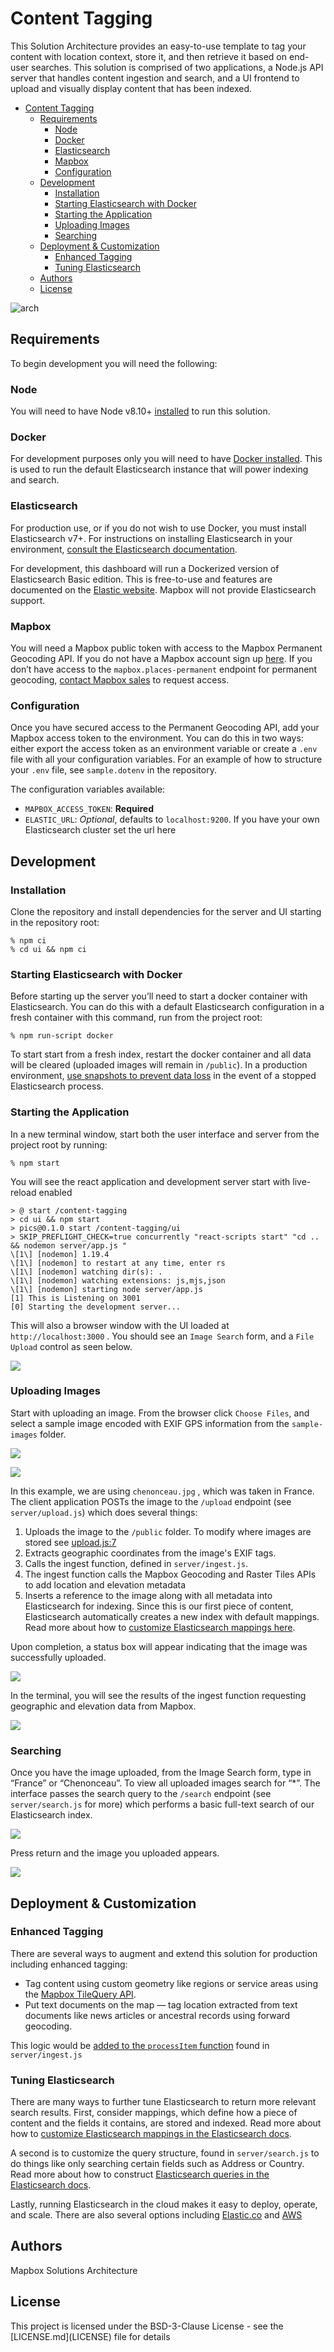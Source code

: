 # Content Tagging

This Solution Architecture provides an easy-to-use template to tag your content with location context, store it, and then retrieve it based on end-user searches. This solution is comprised of two applications, a Node.js API server that handles content ingestion and search, and a UI frontend to upload and visually display content that has been indexed.

<!-- TOC -->

- [Content Tagging](#content-tagging)
  - [Requirements](#requirements)
    - [Node](#node)
    - [Docker](#docker)
    - [Elasticsearch](#elasticsearch)
    - [Mapbox](#mapbox)
    - [Configuration](#configuration)
  - [Development](#development)
    - [Installation](#installation)
    - [Starting Elasticsearch with Docker](#starting-elasticsearch-with-docker)
    - [Starting the Application](#starting-the-application)
    - [Uploading Images](#uploading-images)
    - [Searching](#searching)
  - [Deployment & Customization](#deployment--customization)
    - [Enhanced Tagging](#enhanced-tagging)
    - [Tuning Elasticsearch](#tuning-elasticsearch)
  - [Authors](#authors)
  - [License](#license)

<!-- /TOC -->

![arch](assets/content-tagging-sa@2x.png)

## Requirements

To begin development you will need the following:

### Node

You will need to have Node v8.10+ [installed](https://nodejs.org/en/download/) to run this solution.

### Docker

For development purposes only you will need to have [Docker installed](https://docs.docker.com/v17.09/engine/installation/). This is used to run the default Elasticsearch instance that will power indexing and search.

### Elasticsearch

For production use, or if you do not wish to use Docker, you must install Elasticsearch v7+. For instructions on installing Elasticsearch in your environment, [consult the Elasticsearch documentation](https://www.elastic.co/downloads/elasticsearch).

For development, this dashboard will run a Dockerized version of Elasticsearch Basic edition. This is free-to-use and features are documented on the [Elastic website](https://www.elastic.co/subscriptions). Mapbox will not provide Elasticsearch support.

### Mapbox

You will need a Mapbox public token with access to the Mapbox Permanent Geocoding API. If you do not have a Mapbox account sign up [here](https://mapbox.com/signup). If you don’t have access to the `mapbox.places-permanent` endpoint for permanent geocoding, [contact Mapbox sales](http://mapbox.com/solutions/content-tagging) to request access.

### Configuration

Once you have secured access to the Permanent Geocoding API, add your Mapbox access token to the environment. You can do this in two ways: either export the access token as an environment variable or create a `.env` file with all your configuration variables. For an example of how to structure your `.env` file, see `sample.dotenv` in the repository.

The configuration variables available:

- `MAPBOX_ACCESS_TOKEN`: **Required**
- `ELASTIC_URL`: _Optional_, defaults to `localhost:9200`. If you have your own Elasticsearch cluster set the url here

## Development

### Installation

Clone the repository and install dependencies for the server and UI starting in the repository root:

    % npm ci
    % cd ui && npm ci

### Starting Elasticsearch with Docker

Before starting up the server you’ll need to start a docker container with Elasticsearch. You can do this with a default Elasticsearch configuration in a fresh container with this command, run from the project root:

    % npm run-script docker

To start start from a fresh index, restart the docker container and all data will be cleared (uploaded images will remain in `/public`). In a production environment, [use snapshots to prevent data loss](https://www.elastic.co/guide/en/elasticsearch/reference/current/modules-snapshots.html) in the event of a stopped Elasticsearch process.

### Starting the Application

In a new terminal window, start both the user interface and server from the project root by running:

    % npm start

You will see the react application and development server start with live-reload enabled

    > @ start /content-tagging
    > cd ui && npm start
    > pics@0.1.0 start /content-tagging/ui
    > SKIP_PREFLIGHT_CHECK=true concurrently "react-scripts start" "cd .. && nodemon server/app.js "
    \[1\] [nodemon] 1.19.4
    \[1\] [nodemon] to restart at any time, enter rs
    \[1\] [nodemon] watching dir(s): .
    \[1\] [nodemon] watching extensions: js,mjs,json
    \[1\] [nodemon] starting node server/app.js
    [1] This is Listening on 3001
    [0] Starting the development server...

This will also a browser window with the UI loaded at `http://localhost:3000` . You should see an `Image Search` form, and a `File Upload` control as seen below.

![](assets/readme-001.png)

### Uploading Images

Start with uploading an image. From the browser click `Choose Files`, and select a sample image encoded with EXIF GPS information from the `sample-images` folder.

![](assets/readme-002.png)

![](assets/readme-003.png)

In this example, we are using `chenonceau.jpg` , which was taken in France. The client application POSTs the image to the `/upload` endpoint (see `server/upload.js`) which does several things:

1. Uploads the image to the `/public` folder. To modify where images are stored see [upload.js:7](https://github.com/mapbox/content-tagging/blob/master/server/upload.js#L7)
2. Extracts geographic coordinates from the image's EXIF tags.
3. Calls the ingest function, defined in `server/ingest.js`.
4. The ingest function calls the Mapbox Geocoding and Raster Tiles APIs to add location and elevation metadata
5. Inserts a reference to the image along with all metadata into Elasticsearch for indexing. Since this is our first piece of content, Elasticsearch automatically creates a new index with default mappings. Read more about how to [customize Elasticsearch mappings here](https://www.elastic.co/guide/en/elasticsearch/reference/current/mapping.html).

Upon completion, a status box will appear indicating that the image was successfully uploaded.

![](assets/readme-004.png)

In the terminal, you will see the results of the ingest function requesting geographic and elevation data from Mapbox.

![](assets/readme-005.png)

### Searching

Once you have the image uploaded, from the Image Search form, type in “France” or “Chenonceau”. To view all uploaded images search for “\*”. The interface passes the search query to the `/search` endpoint (see `server/search.js` for more) which performs a basic full-text search of our Elasticsearch index.

![](assets/readme-006.png)

Press return and the image you uploaded appears.

![](assets/readme-007.png)

## Deployment & Customization

### Enhanced Tagging

There are several ways to augment and extend this solution for production including enhanced tagging:

- Tag content using custom geometry like regions or service areas using the [Mapbox TileQuery API](https://docs.mapbox.com/api/maps/#tilequery).
- Put text documents on the map — tag location extracted from text documents like news articles or ancestral records using forward geocoding.

This logic would be [added to the `processItem` function](https://github.com/mapbox/content-tagging/blob/master/server/ingest.js#L55) found in `server/ingest.js`

### Tuning Elasticsearch

There are many ways to further tune Elasticsearch to return more relevant search results. First, consider mappings, which define how a piece of content and the fields it contains, are stored and indexed. Read more about how to [customize Elasticsearch mappings in the Elasticsearch docs](https://www.elastic.co/guide/en/elasticsearch/reference/current/mapping.html).

A second is to customize the query structure, found in `server/search.js` to do things like only searching certain fields such as Address or Country. Read more about how to construct [Elasticsearch queries in the Elasticsearch docs](https://www.elastic.co/guide/en/elasticsearch/reference/current/query-dsl.html).

Lastly, running Elasticsearch in the cloud makes it easy to deploy, operate, and scale.
There are also several options including [Elastic.co](elastic.co) and [AWS](https://aws.amazon.com/elasticsearch-service/)

## Authors

Mapbox Solutions Architecture

## License

This project is licensed under the BSD-3-Clause License - see the \[LICENSE.md\](LICENSE) file for details
